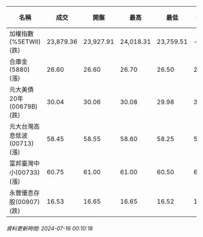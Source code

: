 | 名稱 | 成交 | 開盤 | 最高 | 最低 | 均價 | 成交金額(億) | 昨收 | 漲跌幅 | 漲跌 | 總量 | 昨量 | 振幅 |
| -------- | -------- | -------- | -------- |-------- | -------- | -------- |-------- |-------- |-------- | -------- | -------- |-------- |
|加權指數(%5ETWII) (跌)|23,879.36|23,927.91|24,018.31|23,759.51|-|4,604.97|23,916.93|0.16%|37.57|10,098,672|0|1.08%|
|合庫金(5880) (漲)|26.60|26.60|26.70|26.50|26.60|2.27|26.55|0.19%|0.05|8,550|13,045|0.75%|
|元大美債20年(00679B) (跌)|30.04|30.06|30.08|29.98|30.02|21.72|30.15|0.36%|0.11|72,348|71,754|0.33%|
|元大台灣高息低波(00713) (漲)|58.45|58.55|58.60|58.25|58.42|7.00|58.35|0.17%|0.10|11,976|8,928|0.60%|
|富邦臺灣中小(00733) (漲)|60.75|61.00|61.00|60.50|60.74|0.719|60.60|0.25%|0.15|1,183|2,970|0.83%|
|永豐優息存股(00907) (跌)|16.53|16.65|16.65|16.52|16.55|0.346|16.58|0.30%|0.05|2,092|2,353|0.78%|
###### 資料更新時間: 2024-07-16 00:10:18